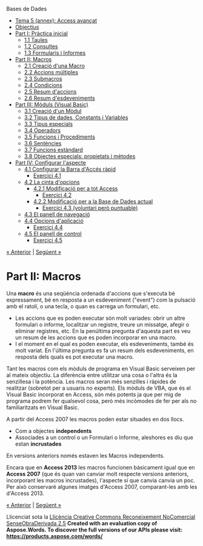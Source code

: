 Bases de Dades

- [Tema 5 (annex): Access avançat](index.md)
- [Objectius](objectius.md)
- [Part I: Pràctica inicial](part_i_prctica_inicial.md) 
  - [1.1 Taules](11_taules.md)
  - [1.2 Consultes](12_consultes.md)
  - [1.3 Formularis i Informes](13_formularis_i_informes.md)
- [Part II: Macros](part_ii_macros.md) 
  - [2.1 Creació d'una Macro](21_creaci_duna_macro.md)
  - [2.2 Accions múltiples](22_accions_mltiples.md)
  - [2.3 Submacros](23_submacros.md)
  - [2.4 Condicions](24_condicions.md)
  - [2.5 Resum d'accions](25_resum_daccions.md)
  - [2.6 Resum d'esdeveniments](26_resum_desdeveniments.md)
- [Part III: Mòduls (Visual Basic)](part_iii_mduls_visual_basic.md) 
  - [3.1 Creació d'un Mòdul](31_creaci_dun_mdul.md)
  - [3.2 Tipus de dades, Constants i Variables](32_tipus_de_dades_constants_i_variables.md)
  - [3.3 Tipus especials](33_tipus_especials.md)
  - [3.4 Operadors](34_operadors.md)
  - [3.5 Funcions i Procediments](35_funcions_i_procediments.md)
  - [3.6 Sentències](36_sentncies.md)
  - [3.7 Funcions estàndard](37_funcions_estndard.md)
  - [3.8 Objectes especials: propietats i mètodes](38_objectes_especials_propietats_i_mtodes.md)
- [Part IV: Configurar l'aspecte](part_iv_configurar_laspecte.md) 
  - [4.1 Configurar la Barra d'Accés ràpid](41_configurar_la_barra_daccs_rpid.md) 
    - [Exercici 4.1](exercici_41.md)
  - [4.2 La cinta d'opcions](42_la_cinta_dopcions.md) 
    - [4.2.1 Modificació per a tot Access](421_modificaci_per_a_tot_access.md) 
      - [Exercici 4.2](exercici_42.md)
    - [4.2.2 Modificació per a la Base de Dades actual](422_modificaci_per_a_la_base_de_dades_actual.md) 
      - [Exercici 4.3 (voluntari però puntuable)](exercici_43_voluntari_per_puntuable.md)
  - [4.3 El panell de navegació](43_el_panell_de_navegaci.md)
  - [4.4 Opcions d'aplicació](44_opcions_daplicaci.md) 
    - [Exercici 4.4](exercici_44.md)
  - [4.5 El panell de control](45_el_panell_de_control.md) 
    - [Exercici 4.5](exercici_45.md)

[« Anterior](13_formularis_i_informes.md) | [Següent »](21_creaci_duna_macro.md)
# <a name="main"></a>**Part II: Macros**


Una **macro** és una seqüència ordenada d'accions que s'executa bé expressament, bé en resposta a un esdeveniment ("event") com la pulsació amb el ratolí, o una tecla, o quan es carrega un formulari, etc.

- Les accions que es poden executar són molt variades: obrir un altre formulari o informe, localitzar un registre, treure un missatge, afegir o eliminar registres, etc. En la penúltima pregunta d'aquesta part es veu un resum de les accions que es poden incorporar en una macro.
- I el moment en el qual es poden executar, els esdeveniments, també és molt variat. En l'última pregunta es fa un resum dels esdeveniments, en resposta dels quals es pot executar una macro.

Tant les macros com els mòduls de programa en Visual Basic serveixen per al mateix objectiu. La diferència entre utilitzar una cosa o l'altra és la senzillesa i la potència. Les macros seran més senzilles i ràpides de realitzar (sobretot per a usuaris no experts). Els mòduls de VBA, que és el Visual Basic incorporat en Access, són més potents ja que per mig de programa podrem fer qualsevol cosa, però més incòmodes de fer per als no familiaritzats en Visual Basic.

A partir del Access 2007 les macros poden estar situades en dos llocs.

- Com a objectes **independents**
- Associades a un control o un Formulari o Informe, aleshores es diu que estan **incrustades**

En versions anteriors només estaven les Macros independents.

Encara que en **Access 2013** les macros funcionen bàsicament igual que en **Access 2007** (que és quan van canviar molt respecte versions anteriors, incorporant les macros incrustades), l'aspecte sí que canvia canvia un poc. Per això conservaré algunes imatges d'Access 2007, comparant-les amb les d'Access 2013.

[« Anterior](13_formularis_i_informes.md) | [Següent »](21_creaci_duna_macro.md)

Llicenciat sota la [Llicència Creative Commons Reconeixement NoComercial SenseObraDerivada 2.5](http://creativecommons.org/licenses/by-nc-nd/2.5/)
**Created with an evaluation copy of Aspose.Words. To discover the full versions of our APIs please visit: https://products.aspose.com/words/**
